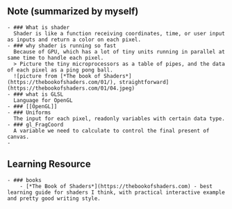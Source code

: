## Note (summarized by myself)
	- ### What is shader
	  Shader is like a function receiving coordinates, time, or user input as inputs and return a color on each pixel.
	- ### why shader is running so fast
	  Because of GPU, which has a lot of tiny units running in parallel at same time to handle each pixel.
	  > Picture the tiny microprocessors as a table of pipes, and the data of each pixel as a ping pong ball. 
	  ![picture from [*The book of Shaders*](https://thebookofshaders.com/01/), straightforward](https://thebookofshaders.com/01/04.jpeg)
	- ### what is GLSL
	  Language for OpenGL
	- ### [[OpenGL]]
	- ### Uniforms
	  The input for each pixel, readonly variables with certain data type.
	- ### gl_FragCoord
	  A variable we need to calculate to control the final present of canvas.
	-
## Learning Resource
	- ### books
		- [*The Book of Shaders*](https://thebookofshaders.com) - best learning guide for shaders I think, with practical interactive example and pretty good writing style.
